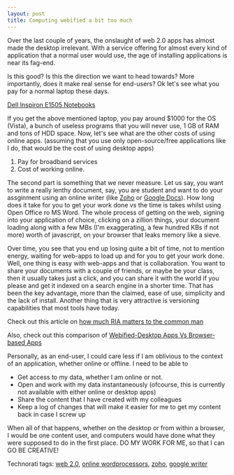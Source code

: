 ```yaml
---
layout: post
title: Computing webified a bit too much
---
```


Over the last couple of years, the onslaught of web 2.0 apps has almost made the desktop irrelevant. With a service offering for almost every kind of application that a normal user would use, the age of installing applications is near its fag-end.

Is this good? Is this the direction we want to head towards? More importantly, does it make real sense for end-users? Ok let's see what you pay for a normal laptop these days.

[Dell Inspiron E1505 Notebooks][0]

If you get the above mentioned laptop, you pay around $1000 for the OS (Vista), a bunch of useless programs that you will never use, 1 GB of RAM and tons of HDD space. Now, let's see what are the other costs of using online apps. (assuming that you use only open-source/free applications like I do, that would be the cost of using desktop apps)

1. Pay for broadband services 
2. Cost of working online.

The second part is something that we never measure. Let us say, you want to write a really lenthy document, say, you are student and want to do your assginment using an online writer (like [Zoho][1] or [Google Docs][2]). How long does it take for you to get your work done vs the time is takes whilst using Open Office ro MS Word. The whole process of getting on the web, signing into your application of choice, clicking on a zillion things, your document loading along with a few MBs (I'm exaggerating, a few hundred KBs if not more) worth of javascript, on your browser that leaks memory like a sieve.

Over time, you see that you end up losing quite a bit of time, not to mention energy, waiting for web-apps to load up and for you to get your work done. Well, one thing is easy with web-apps and that is collaboration. You want to share your documents with a couple of friends, or maybe be your class, then it usually takes just a click, and you can share it with the world if you please and get it indexed on a search engine in a shorter time. That has been the key advantage, more than the claimed, ease of use, simplicity and the lack of install. Another thing that is very attractive is versioning capabilities that most tools have today.

Check out this article on [how much RIA matters to the common man][3]

Also, check out this comparison of [Webified-Desktop Apps Vs Browser-based Apps][4]

Personally, as an end-user, I could care less if I am oblivious to the context of an application, whether online or offline. I need to be able to 

* Get access to my data, whether I am online or not. 
* Open and work with my data instantaneously (ofcourse, this is currently not available with either online or desktop apps)
* Share the content that I have created with my colleagues
* Keep a log of changes that will make it easier for me to get my content back in case I screw up

When all of that happens, whether on the desktop or from within a browser, I would be one content user, and computers would have done what they were supposed to do in the first place. DO MY WORK FOR ME, so that I can GO BE CREATIVE!

Technorati tags: [web 2.0][5], [online wordprocessors][6], [zoho][7], [google writer][8]


[0]: http://www.dell.com/content/products/features.aspx/cto_inspn_e1505?c=us&cs=19&l=en&s=dhs
[1]: http://www.zoho.com/
[2]: http://docs.google.com/
[3]: http://webworkerdaily.com/2007/05/23/open-thread-do-rich-internet-applications-matter-to-you/
[4]: http://www.readwriteweb.com/archives/webified_desktop_apps_vs_browser_apps.php
[5]: http://technorati.com/tags/web%202.0
[6]: http://technorati.com/tags/online%20wordprocessors
[7]: http://technorati.com/tags/zoho
[8]: http://technorati.com/tags/google%20writer

